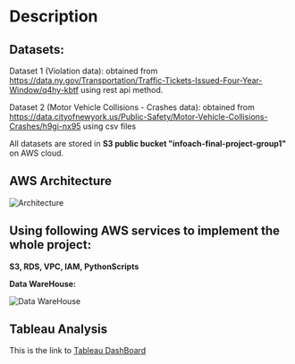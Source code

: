 # Description

## Datasets:

Dataset 1 (Violation data): obtained from https://data.ny.gov/Transportation/Traffic-Tickets-Issued-Four-Year-Window/q4hy-kbtf using rest api method.

Dataset 2 (Motor Vehicle Collisions - Crashes data): obtained from https://data.cityofnewyork.us/Public-Safety/Motor-Vehicle-Collisions-Crashes/h9gi-nx95 using csv files

All datasets are stored in **S3 public bucket "infoach-final-project-group1"** on AWS cloud.

## AWS Architecture
![Architecture](https://github.com/Jatin6004/Group1_Final_Project/blob/main/Documents/Final%20Project%20AWS%20Architechture%20work%20flow.png)

## Using following AWS services to implement the whole project:
**S3, RDS, VPC, IAM, PythonScripts**


**Data WareHouse:**

![Data WareHouse](https://github.com/Jatin6004/Group1_Final_Project/blob/main/Dataset_Resources/FINAL_PROJECT_OLAP_REVERSE%20ENGINEERING%20DIAGRAM.png)

## Tableau Analysis
This is the link to [Tableau DashBoard](https://github.com/Jatin6004/Group1_Final_Project/blob/main/Documents/FinalProject%20Tableau%20Report.pdf)
